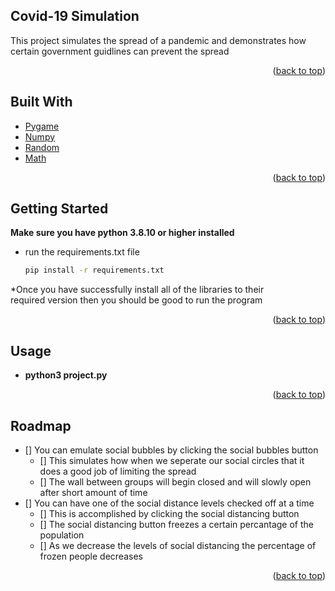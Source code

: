 <!-- ABOUT THE PROJECT -->
## Covid-19 Simulation

 This project simulates the spread of a pandemic and demonstrates how certain government guidlines can  prevent the spread

<p align="right">(<a href="#top">back to top</a>)</p>



## Built With

* [Pygame](https://www.pygame.org/)
* [Numpy](https://reactjs.org/)
* [Random](https://docs.python.org/3/library/random.html)
* [Math](https://docs.python.org/3/library/math.html)

<p align="right">(<a href="#top">back to top</a>)</p>



<!-- GETTING STARTED -->
## Getting Started

**Make sure you have python 3.8.10 or higher installed**
* run the requirements.txt file 
  ```sh
  pip install -r requirements.txt
  ```
*Once you have successfully install all of the libraries to their <br> required version then you should be good to run the program


<p align="right">(<a href="#top">back to top</a>)</p>


<!-- USAGE EXAMPLES -->
## Usage
* **python3 project.py**

<p align="right">(<a href="#top">back to top</a>)</p>



<!-- ROADMAP -->
## Roadmap
- [] You can emulate social bubbles by clicking the social bubbles button
    - [] This simulates how when we seperate our social circles that it does a good job of limiting the spread
    - [] The wall between groups will begin closed and will slowly open after short amount of time
- [] You can have one of the social distance levels checked off at a time
    - [] This is accomplished by clicking the social distancing button
    - [] The social distancing button freezes a certain percantage of the population
    - [] As we decrease the levels of social distancing the percentage of frozen people decreases


<p align="right">(<a href="#top">back to top</a>)</p>



<!-- MARKDOWN LINKS & IMAGES -->
<!-- https://www.markdownguide.org/basic-syntax/#reference-style-links -->
[contributors-shield]: https://img.shields.io/github/contributors/github_username/repo_name.svg?style=for-the-badge
[contributors-url]: https://github.com/github_username/repo_name/graphs/contributors
[forks-shield]: https://img.shields.io/github/forks/github_username/repo_name.svg?style=for-the-badge
[forks-url]: https://github.com/github_username/repo_name/network/members
[stars-shield]: https://img.shields.io/github/stars/github_username/repo_name.svg?style=for-the-badge
[stars-url]: https://github.com/github_username/repo_name/stargazers
[issues-shield]: https://img.shields.io/github/issues/github_username/repo_name.svg?style=for-the-badge
[issues-url]: https://github.com/github_username/repo_name/issues
[license-shield]: https://img.shields.io/github/license/github_username/repo_name.svg?style=for-the-badge
[license-url]: https://github.com/github_username/repo_name/blob/master/LICENSE.txt
[linkedin-shield]: https://img.shields.io/badge/-LinkedIn-black.svg?style=for-the-badge&logo=linkedin&colorB=555
[linkedin-url]: https://linkedin.com/in/linkedin_username
[product-screenshot]: images/screenshot.png